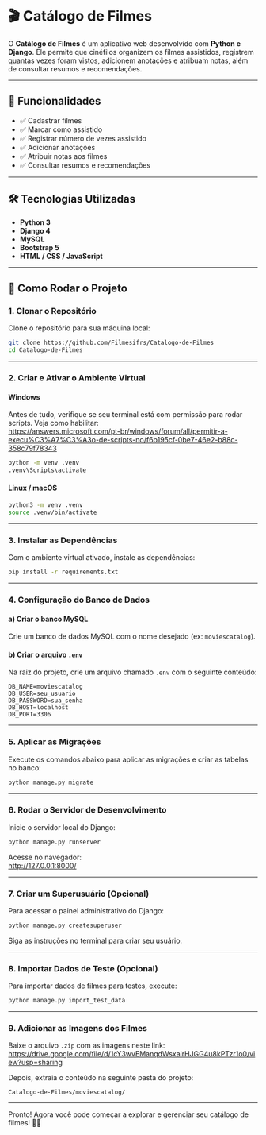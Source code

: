 # 🎬 Catálogo de Filmes

O **Catálogo de Filmes** é um aplicativo web desenvolvido com **Python e Django**. Ele permite que cinéfilos organizem os filmes assistidos, registrem quantas vezes foram vistos, adicionem anotações e atribuam notas, além de consultar resumos e recomendações.

---

## 🚀 Funcionalidades

- ✅ Cadastrar filmes  
- ✅ Marcar como assistido  
- ✅ Registrar número de vezes assistido  
- ✅ Adicionar anotações  
- ✅ Atribuir notas aos filmes  
- ✅ Consultar resumos e recomendações

---

## 🛠 Tecnologias Utilizadas

- **Python 3**  
- **Django 4**  
- **MySQL**  
- **Bootstrap 5**  
- **HTML / CSS / JavaScript**

---

## 📝 Como Rodar o Projeto

### 1. Clonar o Repositório

Clone o repositório para sua máquina local:

```sh
git clone https://github.com/Filmesifrs/Catalogo-de-Filmes
cd Catalogo-de-Filmes
```

---

### 2. Criar e Ativar o Ambiente Virtual

#### Windows

Antes de tudo, verifique se seu terminal está com permissão para rodar scripts. Veja como habilitar:  
https://answers.microsoft.com/pt-br/windows/forum/all/permitir-a-execu%C3%A7%C3%A3o-de-scripts-no/f6b195cf-0be7-46e2-b88c-358c79f78343

```sh
python -m venv .venv
.venv\Scripts\activate
```

#### Linux / macOS

```sh
python3 -m venv .venv
source .venv/bin/activate
```

---

### 3. Instalar as Dependências

Com o ambiente virtual ativado, instale as dependências:

```sh
pip install -r requirements.txt
```

---

### 4. Configuração do Banco de Dados

#### a) Criar o banco MySQL

Crie um banco de dados MySQL com o nome desejado (ex: `moviescatalog`).

#### b) Criar o arquivo `.env`

Na raiz do projeto, crie um arquivo chamado `.env` com o seguinte conteúdo:

```
DB_NAME=moviescatalog
DB_USER=seu_usuario
DB_PASSWORD=sua_senha
DB_HOST=localhost
DB_PORT=3306
```

---

### 5. Aplicar as Migrações

Execute os comandos abaixo para aplicar as migrações e criar as tabelas no banco:

```sh
python manage.py migrate
```

---

### 6. Rodar o Servidor de Desenvolvimento

Inicie o servidor local do Django:

```sh
python manage.py runserver
```

Acesse no navegador:  
http://127.0.0.1:8000/

---

### 7. Criar um Superusuário (Opcional)

Para acessar o painel administrativo do Django:

```sh
python manage.py createsuperuser
```

Siga as instruções no terminal para criar seu usuário.

---

### 8. Importar Dados de Teste (Opcional)

Para importar dados de filmes para testes, execute:

```sh
python manage.py import_test_data
```

---

### 9. Adicionar as Imagens dos Filmes

Baixe o arquivo `.zip` com as imagens neste link:  
https://drive.google.com/file/d/1cY3wvEManqdWsxairHJGG4u8kPTzr1o0/view?usp=sharing

Depois, extraia o conteúdo na seguinte pasta do projeto:

```
Catalogo-de-Filmes/moviescatalog/
```

---

Pronto! Agora você pode começar a explorar e gerenciar seu catálogo de filmes! 🎥🍿